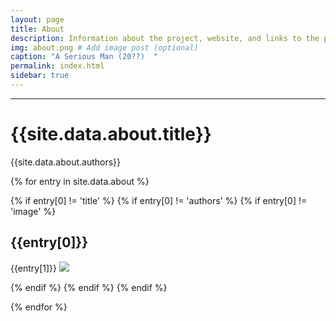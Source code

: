 ```yaml
---
layout: page
title: About
description: Information about the project, website, and links to the paper and SI
img: about.png # Add image post (optional)
caption: "A Serious Man (20??)  "
permalink: index.html
sidebar: true
---
```


---


# {{site.data.about.title}}
{{site.data.about.authors}}

{% for entry in site.data.about %}

{% if entry[0] != 'title' %}
{% if entry[0] != 'authors' %}
{% if entry[0] != 'image' %}

## {{entry[0]}}
{{entry[1]}}
<img src="{{site.url}}/{{site.baseurl}}/assets/img/foo" >

{% endif %}
{% endif %}
{% endif %}

{% endfor %}

